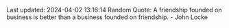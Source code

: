 Last updated: 2024-04-02 13:16:14
Random Quote: A friendship founded on business is better than a business founded on friendship. - John Locke